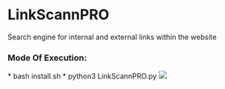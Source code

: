 # LinkScannPRO
Search engine for internal and external links within the website

<h3> Mode Of Execution: </h3>
* bash install.sh
* python3 LinkScannPRO.py



<img src="https://github.com/AngelSecurityTeam/LinkScannPRO/blob/master/foto_1up.png">
